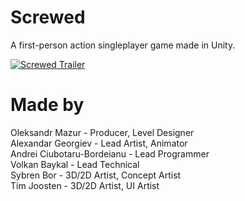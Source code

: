 # Screwed
A first-person action singleplayer game made in Unity.

[![Screwed Trailer](https://i9.ytimg.com/vi/e1NdGaMY-5w/mq3.jpg?sqp=CKDv8v8F&rs=AOn4CLBxRYRl7SoAHL3ijTrVFPUYBqHmNg)](https://www.youtube.com/watch?v=e1NdGaMY-5w&feature=youtu.be "Screwed Trailer")

# Made by
Oleksandr Mazur - Producer, Level Designer\
Alexandar Georgiev - Lead Artist, Animator\
Andrei Ciubotaru-Bordeianu - Lead Programmer\
Volkan Baykal - Lead Technical\
Sybren Bor - 3D/2D Artist, Concept Artist\
Tim Joosten - 3D/2D Artist, UI Artist
